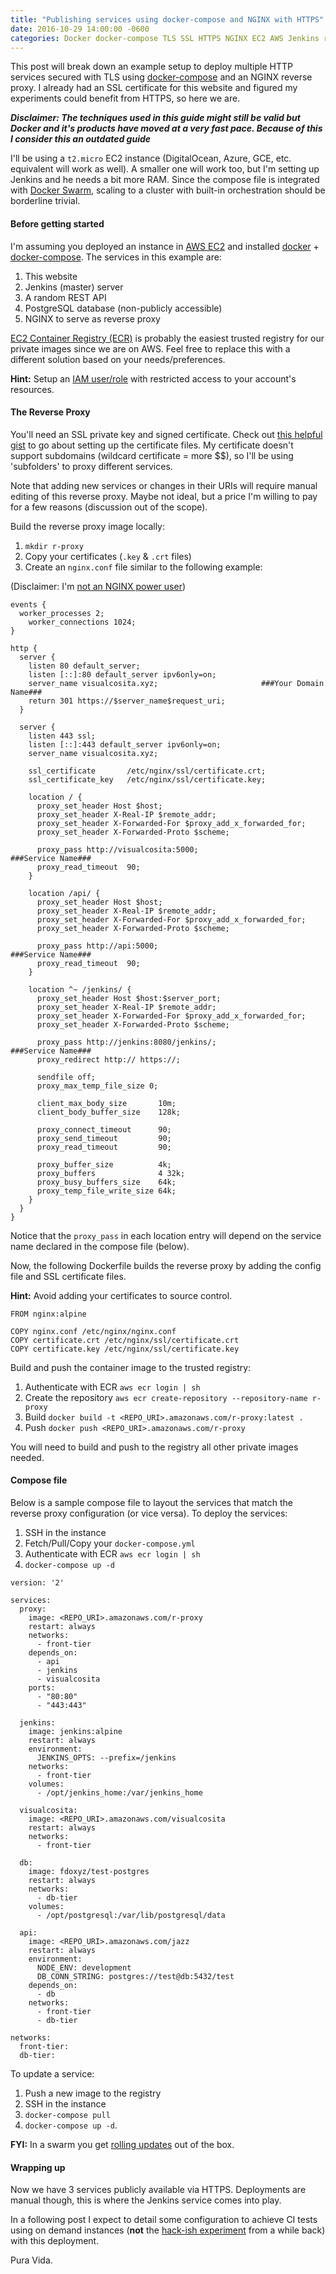```yaml
---
title: "Publishing services using docker-compose and NGINX with HTTPS"
date: 2016-10-29 14:00:00 -0600
categories: Docker docker-compose TLS SSL HTTPS NGINX EC2 AWS Jenkins reverse proxy
---
```


This post will break down an example setup to deploy multiple HTTP services secured with TLS using [docker-compose](https://docs.docker.com/compose/overview/) and an NGINX reverse proxy. I already had an SSL certificate for this website and figured my experiments could benefit from HTTPS, so here we are.

***Disclaimer: The techniques used in this guide might still be valid but Docker and it's products have moved at a very fast pace. Because of this I consider this an outdated guide***

I'll be using a `t2.micro` EC2 instance (DigitalOcean, Azure, GCE, etc. equivalent will work as well). A smaller one will work too, but I'm setting up Jenkins and he needs a bit more RAM. Since the compose file is integrated with [Docker Swarm](https://docker.github.io/swarm/overview/), scaling to a cluster with built-in orchestration should be borderline trivial.

#### Before getting started

I'm assuming you deployed an instance in [AWS EC2](https://docs.aws.amazon.com/AWSEC2/latest/UserGuide/EC2_GetStarted.html) and installed [docker](https://docs.docker.com/engine/installation/linux/ubuntulinux/) + [docker-compose](https://github.com/docker/compose/releases). The services in this example are:
1. This website
2. Jenkins (master) server
3. A random REST API
4. PostgreSQL database (non-publicly accessible)
5. NGINX to serve as reverse proxy

[EC2 Container Registry (ECR)](https://aws.amazon.com/ecr/) is probably the easiest trusted registry for our private images since we are on AWS. Feel free to replace this with a different solution based on your needs/preferences.

__Hint:__ Setup an [IAM user/role](http://docs.aws.amazon.com/IAM/latest/UserGuide/introduction.html) with restricted access to your account's resources.

#### The Reverse Proxy

You'll need an SSL private key and signed certificate. Check out [this helpful gist](https://gist.github.com/bradmontgomery/6487319) to go about setting up the certificate files. My certificate doesn't support subdomains (wildcard certificate = more $$), so I'll be using 'subfolders' to proxy different services.

Note that adding new services or changes in their URIs will require manual editing of this reverse proxy. Maybe not ideal, but a price I'm willing to pay for a few reasons (discussion out of the scope).

Build the reverse proxy image locally:
1. `mkdir r-proxy`
2. Copy your certificates (`.key` & `.crt` files)
3. Create an `nginx.conf` file similar to the following example:

(Disclaimer: I'm [not an NGINX power user](https://twitter.com/thepracticaldev/status/705825638851149824))

```
events {
  worker_processes 2;
	worker_connections 1024;
}

http {
  server {
    listen 80 default_server;
    listen [::]:80 default_server ipv6only=on;
    server_name visualcosita.xyz;                       ###Your Domain Name###
    return 301 https://$server_name$request_uri;
  }

  server {
    listen 443 ssl;
    listen [::]:443 default_server ipv6only=on;
    server_name visualcosita.xyz;

    ssl_certificate       /etc/nginx/ssl/certificate.crt;
    ssl_certificate_key   /etc/nginx/ssl/certificate.key;

    location / {
      proxy_set_header Host $host;
      proxy_set_header X-Real-IP $remote_addr;
      proxy_set_header X-Forwarded-For $proxy_add_x_forwarded_for;
      proxy_set_header X-Forwarded-Proto $scheme;

      proxy_pass http://visualcosita:5000;                    ###Service Name###
      proxy_read_timeout  90;
    }

    location /api/ {
      proxy_set_header Host $host;
      proxy_set_header X-Real-IP $remote_addr;
      proxy_set_header X-Forwarded-For $proxy_add_x_forwarded_for;
      proxy_set_header X-Forwarded-Proto $scheme;

      proxy_pass http://api:5000;                             ###Service Name###
      proxy_read_timeout  90;
    }

    location ^~ /jenkins/ {
      proxy_set_header Host $host:$server_port;
      proxy_set_header X-Real-IP $remote_addr;
      proxy_set_header X-Forwarded-For $proxy_add_x_forwarded_for;
      proxy_set_header X-Forwarded-Proto $scheme;

      proxy_pass http://jenkins:8080/jenkins/;                ###Service Name###
      proxy_redirect http:// https://;

      sendfile off;
      proxy_max_temp_file_size 0;

      client_max_body_size       10m;
      client_body_buffer_size    128k;

      proxy_connect_timeout      90;
      proxy_send_timeout         90;
      proxy_read_timeout         90;

      proxy_buffer_size          4k;
      proxy_buffers              4 32k;
      proxy_busy_buffers_size    64k;
      proxy_temp_file_write_size 64k;
    }
  }
}

```

Notice that the `proxy_pass` in each location entry will depend on the service name declared in the compose file (below).

Now, the following Dockerfile builds the reverse proxy by adding the config file and SSL certificate files.

__Hint:__ Avoid adding your certificates to source control.

```
FROM nginx:alpine

COPY nginx.conf /etc/nginx/nginx.conf
COPY certificate.crt /etc/nginx/ssl/certificate.crt
COPY certificate.key /etc/nginx/ssl/certificate.key
```

Build and push the container image to the trusted registry:
1. Authenticate with ECR `aws ecr login | sh`
2. Create the repository  `aws ecr create-repository --repository-name r-proxy`
2. Build `docker build -t <REPO_URI>.amazonaws.com/r-proxy:latest .`
3. Push `docker push <REPO_URI>.amazonaws.com/r-proxy`

You will need to build and push to the registry all other private images needed.

#### Compose file

Below is a sample compose file to layout the services that match the reverse proxy configuration (or vice versa). To deploy the services:
1. SSH in the instance
2. Fetch/Pull/Copy your `docker-compose.yml`
2. Authenticate with ECR `aws ecr login | sh`
3. `docker-compose up -d`

```
version: '2'

services:
  proxy:
    image: <REPO_URI>.amazonaws.com/r-proxy
    restart: always
    networks:
      - front-tier
    depends_on:
      - api
      - jenkins
      - visualcosita
    ports:
      - "80:80"
      - "443:443"

  jenkins:
    image: jenkins:alpine
    restart: always
    environment:
      JENKINS_OPTS: --prefix=/jenkins
    networks:
      - front-tier
    volumes:
      - /opt/jenkins_home:/var/jenkins_home

  visualcosita:
    image: <REPO_URI>.amazonaws.com/visualcosita
    restart: always
    networks:
      - front-tier

  db:
    image: fdoxyz/test-postgres
    restart: always
    networks:
      - db-tier
    volumes:
      - /opt/postgresql:/var/lib/postgresql/data

  api:
    image: <REPO_URI>.amazonaws.com/jazz
    restart: always
    environment:
      NODE_ENV: development
      DB_CONN_STRING: postgres://test@db:5432/test
    depends_on:
      - db
    networks:
      - front-tier
      - db-tier

networks:
  front-tier:
  db-tier:
```

To update a service:
1. Push a new image to the registry
2. SSH in the instance
3. `docker-compose pull`
4. `docker-compose up -d`.

__FYI:__ In a swarm you get [rolling updates](https://docs.docker.com/engine/swarm/swarm-tutorial/rolling-update/) out of the box.

#### Wrapping up

Now we have 3 services publicly available via HTTPS. Deployments are manual though, this is where the Jenkins service comes into play.

In a following post I expect to detail some configuration to achieve CI tests using on demand instances (__not__ the [hack-ish experiment](/post/running-dockerized-tests-in-jenkins) from a while back) with this deployment.

Pura Vida.
